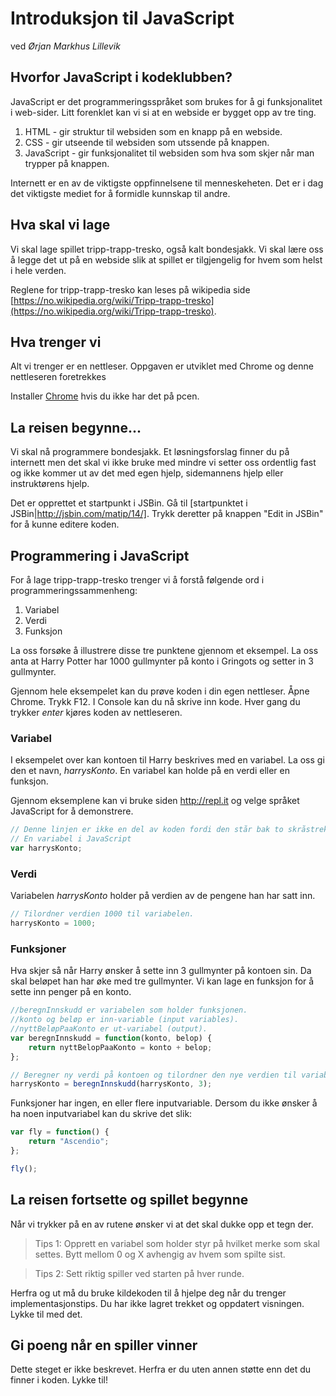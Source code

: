 # Introduksjon til JavaScript
ved _Ørjan Markhus Lillevik_

## Hvorfor JavaScript i kodeklubben?
JavaScript er det programmeringsspråket som brukes for å gi funksjonalitet i web-sider. Litt forenklet kan vi si at en webside er bygget opp av tre ting.

1. HTML - gir struktur til websiden som en knapp på en webside.
2. CSS - gir utseende til websiden som utssende på knappen.
3. JavaScript - gir funksjonalitet til websiden som hva som skjer når man trypper på knappen. 

Internett er en av de viktigste oppfinnelsene til menneskeheten. Det er i dag det viktigste mediet for å formidle kunnskap til andre.


## Hva skal vi lage
Vi skal lage spillet tripp-trapp-tresko, også kalt bondesjakk. Vi skal lære oss å legge det ut på en webside slik at spillet er tilgjengelig for hvem som helst i hele verden.

Reglene for tripp-trapp-tresko kan leses på wikipedia side [https://no.wikipedia.org/wiki/Tripp-trapp-tresko](https://no.wikipedia.org/wiki/Tripp-trapp-tresko).

## Hva trenger vi

Alt vi trenger er en nettleser. Oppgaven er utviklet med Chrome og denne nettleseren foretrekkes

Installer [Chrome](https://www.google.com/chrome/browser/desktop/index.html) hvis du ikke har det på pcen.

## La reisen begynne...
Vi skal nå programmere bondesjakk. Et løsningsforslag finner du på internett men det skal vi ikke bruke med mindre vi setter oss ordentlig fast og ikke kommer ut av det med egen hjelp, sidemannens hjelp eller instruktørens hjelp.

Det er opprettet et startpunkt i JSBin. Gå til [startpunktet i JSBin|http://jsbin.com/matip/14/]. Trykk deretter på knappen "Edit in JSBin" for å kunne editere koden.

## Programmering i JavaScript
For å lage tripp-trapp-tresko trenger vi å forstå følgende ord i programmeringssammenheng:

1. Variabel
2. Verdi
3. Funksjon

La oss forsøke å illustrere disse tre punktene gjennom et eksempel. La oss anta at Harry Potter har 1000 gullmynter på konto i Gringots og setter in 3 gullmynter.

Gjennom hele eksempelet kan du prøve koden i din egen nettleser. Åpne Chrome. Trykk F12. I Console kan du nå skrive inn kode. Hver gang du trykker _enter_ kjøres koden av nettleseren.

### Variabel
I eksempelet over kan kontoen til Harry beskrives med en variabel. La oss gi den et navn, _harrysKonto_. En variabel kan holde på en verdi eller en funksjon.

Gjennom eksemplene kan vi bruke siden http://repl.it og velge språket JavaScript for å demonstrere.

```javascript
// Denne linjen er ikke en del av koden fordi den står bak to skråstreker. Alt etter skråstrekene på den linjen er ikke kode.
// En variabel i JavaScript
var harrysKonto;
```

### Verdi
Variabelen _harrysKonto_ holder på verdien av de pengene han har satt inn.

```javascript
// Tilordner verdien 1000 til variabelen.
harrysKonto = 1000;
```

### Funksjoner
Hva skjer så når Harry ønsker å sette inn 3 gullmynter på kontoen sin. Da skal beløpet han har øke med tre gullmynter. Vi kan lage en funksjon for å sette inn penger på en konto.

```javascript
//beregnInnskudd er variabelen som holder funksjonen.
//konto og beløp er inn-variable (input variables).
//nyttBeløpPaaKonto er ut-variabel (output).
var beregnInnskudd = function(konto, belop) {
    return nyttBelopPaaKonto = konto + belop;
};

// Beregner ny verdi på kontoen og tilordner den nye verdien til variabelen konto.
harrysKonto = beregnInnskudd(harrysKonto, 3);
```

Funksjoner har ingen, en eller flere inputvariable. Dersom du ikke ønsker å ha noen inputvariabel kan du skrive det slik:

```javascript
var fly = function() {
    return "Ascendio";
};

fly();
```

## La reisen fortsette og spillet begynne

Når vi trykker på en av rutene ønsker vi at det skal dukke opp et tegn der. 

>Tips 1: Opprett en variabel som holder styr på hvilket merke som skal settes. Bytt mellom 0 og X avhengig av hvem som spilte sist.

>Tips 2: Sett riktig spiller ved starten på hver runde.

Herfra og ut må du bruke kildekoden til å hjelpe deg når du trenger implementasjonstips. Du har ikke lagret trekket og oppdatert visningen. Lykke til med det.
    
## Gi poeng når en spiller vinner

Dette steget er ikke beskrevet. Herfra er du uten annen støtte enn det du finner i koden. Lykke til!